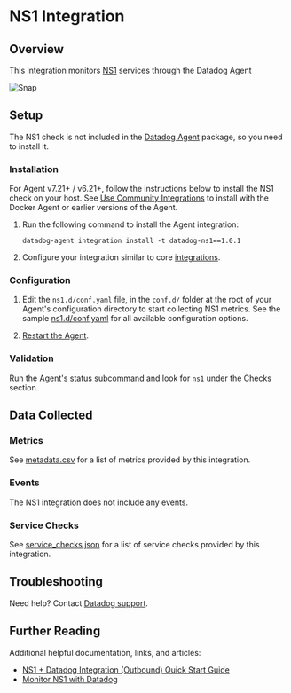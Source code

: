 # NS1 Integration

## Overview

This integration monitors [NS1][1] services through the Datadog Agent

![Snap](https://raw.githubusercontent.com/DataDog/integrations-extras/master/ns1/images/overview.png)

## Setup

The NS1 check is not included in the [Datadog Agent][2] package, so you need to install it.

### Installation

For Agent v7.21+ / v6.21+, follow the instructions below to install the NS1 check on your host. See [Use Community Integrations][3] to install with the Docker Agent or earlier versions of the Agent.

1. Run the following command to install the Agent integration:

   ```shell
   datadog-agent integration install -t datadog-ns1==1.0.1
   ```

2. Configure your integration similar to core [integrations][4].

### Configuration

1. Edit the `ns1.d/conf.yaml` file, in the `conf.d/` folder at the root of your Agent's configuration directory to start collecting NS1 metrics. See the sample [ns1.d/conf.yaml][5] for all available configuration options.

2. [Restart the Agent][6].

### Validation

Run the [Agent's status subcommand][4] and look for `ns1` under the Checks section.

## Data Collected

### Metrics

See [metadata.csv][7] for a list of metrics provided by this integration.

### Events

The NS1 integration does not include any events.

### Service Checks

See [service_checks.json][10] for a list of service checks provided by this integration.

## Troubleshooting

Need help? Contact [Datadog support][8].

## Further Reading

Additional helpful documentation, links, and articles:

- [NS1 + Datadog Integration (Outbound) Quick Start Guide][9]
- [Monitor NS1 with Datadog][11]


[1]: https://ns1.com/
[2]: /account/settings/agent/latest?platform=overview
[3]: https://docs.datadoghq.com/agent/guide/community-integrations-installation-with-docker-agent/?tab=agentabovev68
[4]: https://docs.datadoghq.com/getting_started/integrations/
[5]: https://github.com/DataDog/integrations-extras/blob/master/ns1/datadog_checks/ns1/data/conf.yaml.example
[6]: https://docs.datadoghq.com/agent/guide/agent-commands/#agent-status-and-information
[7]: https://github.com/DataDog/integrations-extras/blob/master/ns1/metadata.csv
[8]: https://docs.datadoghq.com/help/
[9]: https://help.ns1.com/hc/en-us/articles/4402752547219
[10]: https://github.com/DataDog/integrations-extras/blob/master/ns1/assets/service_checks.json
[11]: https://www.datadoghq.com/blog/ns1-monitoring-datadog/
